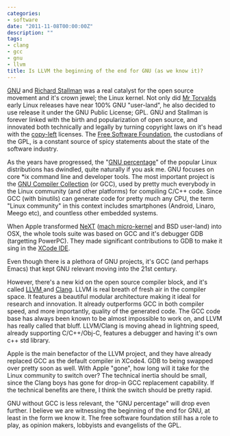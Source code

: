 ```yaml
---
categories:
- software
date: "2011-11-08T00:00:00Z"
description: ""
tags:
- clang
- gcc
- gnu
- llvm
title: Is LLVM the beginning of the end for GNU (as we know it)?
---
```


[GNU](http://en.wikipedia.org/wiki/GNU_Project) and [Richard Stallman](http://en.wikipedia.org/wiki/Richard_stallman) was a real catalyst for the open source movement and it's crown jewel; the Linux kernel. Not only did [Mr Torvalds](http://en.wikipedia.org/wiki/Linus_Torvalds) early Linux releases have near 100% GNU "user-land", he also decided to use release it under the GNU Public License; GPL. GNU and Stallman is forever linked with the birth and popularization of open source, and innovated both technically and legally by turning copyright laws on it's head with the [copy-left](http://en.wikipedia.org/wiki/Copyleft) licenses. The [Free Software Foundation](http://www.fsf.org/), the custodians of the GPL, is a constant source of spicy statements about the state of the software industry.

As the years have progressed, the "[GNU percentage](http://pedrocr.net/text/how-much-gnu-in-gnu-linux)" of the popular Linux distributions has dwindled, quite naturally if you ask me. GNU focuses on core \*ix command line and developer tools. The most important project is the [GNU Compiler Collection](http://gcc.gnu.org) (or GCC), used by pretty much everybody in the Linux community (and other platforms) for compiling C/C++ code. Since GCC (with binutils) can generate code for pretty much any CPU, the term "Linux community" in this context includes smartphones (Android, Linaro, Meego etc), and countless other embedded systems.

When Apple transformed [NeXT](http://en.wikipedia.org/wiki/NeXT) ([mach micro-kernel](http://en.wikipedia.org/wiki/Mach_(kernel)) and BSD user-land) into OSX, the whole tools suite was based on GCC and it's debugger GDB (targetting PowerPC). They made significant contributions to GDB to make it sing in the [XCode IDE](http://en.wikipedia.org/wiki/Xcode).

Even though there is a plethora of GNU projects, it's GCC (and perhaps Emacs) that kept GNU relevant moving into the 21st century.

However, there's a new kid on the open source compiler block, and it's called [LLVM ](http://llvm.org/)and [Clang](http://clang.llvm.org/). LLVM is real breath of fresh air in the compiler space. It features a beautiful modular architecture making it ideal for research and innovation. It already outperforms GCC in both compiler speed, and more importantly, quality of the generated code. The GCC code base has always been known to be almost impossible to work on, and LLVM has really called that bluff. LLVM/Clang is moving ahead in lightning speed, already supporting C/C++/Obj-C, features a debugger and having it's own c++ std library.

Apple is the main benefactor of the LLVM project, and they have already replaced GCC as the default compiler in XCode4. GDB to being swapped over pretty soon as well. With Apple "gone", how long will it take for the Linux community to switch over? The technical inertia should be small, since the Clang boys has gone for drop-in GCC replacement capability. If the technical benefits are there, I think the switch should be pretty rapid.

GNU without GCC is less relevant, the "GNU percentage" will drop even further. I believe we are witnessing the beginning of the end for GNU, at least in the form we know it.&nbsp;The free software foundation still has a role to play, as opinion makers, lobbyists and evangelists of the GPL.
